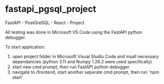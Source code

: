 # fastapi_pgsql_project
 FastAPI - PostGreSQL - React - Project

All testing was done in Microsoft VS Code using the FastAPI python debugger.

To start application:
 1. open project folder in Microsoft Visual Studio Code and insall necessary dependancies (python 3.11 and Numpy 1.26.2 were used specifically)
 2. start new cmd prompt, then run FastAPI python debugger 
 3. navigate to /frontend, start another seperate cmd prompt, then run 'npm start'
